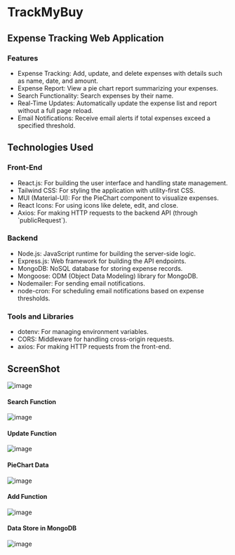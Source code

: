 <h1>TrackMyBuy</h1>
<h2> Expense Tracking Web Application </h2>

<h3>Features</h3>
<ul>
  <li>Expense Tracking: Add, update, and delete expenses with details such as name, date, and amount.</li>
  <li>Expense Report: View a pie chart report summarizing your expenses.</li>
  <li>Search Functionality: Search expenses by their name.</li>
  <li>Real-Time Updates: Automatically update the expense list and report without a full page reload.</li>
  <li>Email Notifications: Receive email alerts if total expenses exceed a specified threshold.</li>
</ul>
<h2>Technologies Used</h2>
<h3>Front-End</h3>
<ul>
<li>React.js: For building the user interface and handling state management.</li>
<li>Tailwind CSS: For styling the application with utility-first CSS.</li>
<li>MUI (Material-UI): For the PieChart component to visualize expenses.</li>
<li>React Icons: For using icons like delete, edit, and close.</li>
<li>Axios: For making HTTP requests to the backend API (through `publicRequest`).</li>
</ul>
<h3>Backend</h3>
<ul>
  <li>Node.js: JavaScript runtime for building the server-side logic.</li>
  <li>Express.js: Web framework for building the API endpoints.</li>
  <li>MongoDB: NoSQL database for storing expense records.</li>
  <li>Mongoose: ODM (Object Data Modeling) library for MongoDB.</li>
  <li>Nodemailer: For sending email notifications.</li>
  <li>node-cron: For scheduling email notifications based on expense thresholds.</li>
</ul>
<h3>Tools and Libraries</h3>
<ul>
  <li>dotenv: For managing environment variables.</li>
  <li>CORS: Middleware for handling cross-origin requests.</li>
  <li>axios: For making HTTP requests from the front-end.
</li>
</ul>

<h2>ScreenShot</h2>

![image](https://github.com/user-attachments/assets/9e1af4f8-e047-49ef-930f-4d86001de330)
<h4>Search Function</h4>

![image](https://github.com/user-attachments/assets/cff4d6a9-7a26-4e03-b7d4-550dc273d49d)
<h4>Update Function</h4>

![image](https://github.com/user-attachments/assets/96f9b096-47be-4cad-9da3-054ce8c046be)
<h4>PieChart Data</h4>

![image](https://github.com/user-attachments/assets/d13f2f84-33eb-446f-8c5c-570c35d312e6)
<h4>Add Function</h4>

![image](https://github.com/user-attachments/assets/00b0bebc-4e4e-49ee-9e75-a3b8e55419ce)
<h4>Data Store in MongoDB</h4>

![image](https://github.com/user-attachments/assets/b9a6b6db-8971-4dee-954c-12963224aabc)
